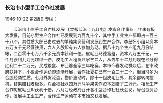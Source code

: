 ### 长治市小型手工合作社发展

1946-10-22
第2版()
专栏：

　　长治市小型手工合作社发展
    【本报长治十九日电】本市合作事业一年来有极大发展，目前小型生产合作社已发展到九百九十个，其中手工业生产都即占一百三十八个。其性质大部已由过去的单纯集资营利发展到生产合作。李纪怀小组以资本五万五千元经营铁货，六人入股即有五人参加劳动。据八十九个生产组九月份结帐，二百零十七万八千余元资本获利一倍。皮毛业马德富组，资本八万五千元，一个月获利九万元超过一倍。皮毛工人程保只家三口人，从去年十二月到现在已分得红利二十二万元，买成粮食、布匹够全家三年吃穿。本市今春发动群众后，在市政府扶持下，小型合作运动即逐渐开展，合作社夏初已有一百三十二个，但当时多为合股经商性质，七月外货泛滥，物价波动时，除十一组皮毛业外，其余都转向投机，结果赔钱者极多。程金福社以四万元斗争果实作资本就赔了三万元。相反生产合作的皮毛业却获利十倍。八月后经政府召开各小型合作社社长会议，号召劳资合作，发展手工业生产，合作生产运动在本市始又获发展。
